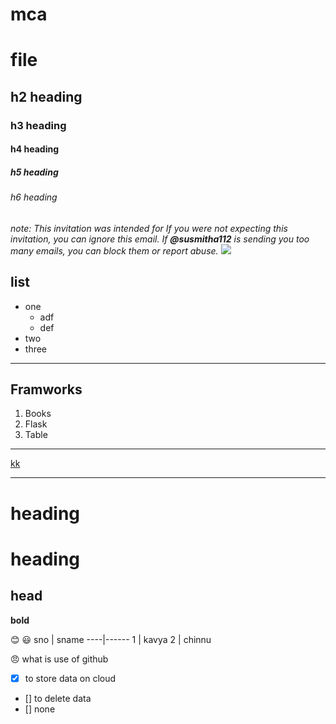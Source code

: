 # mca
# file
## h2 heading
### h3 heading
#### h4 heading
##### h5 heading
###### h6 heading


_note: This invitation was intended for If you were not expecting this invitation, you can ignore this email. If **@susmitha112** is sending you too many emails, you can block them or report abuse._
<img src="https://images.pexels.com/photos/736230/pexels-photo-736230.jpeg?auto=compress&cs=tinysrgb&dpr=1&w=500">
## list
- one
  - adf
  - def
- two
- three
____
## Framworks
1. Books
2. Flask
3. Table
_____
[kk](kc)

<hr>


<h1>heading</h1>

heading
============
head
------

<b>bold</b>

:blush:
:smiley:
sno | sname
----|------
1 | kavya
2 | chinnu

:angry:
what is use of github
- [x] to store data on cloud
- [] to delete data
- [] none
